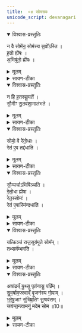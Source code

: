```yaml
---
title:  ०४ सोमसवः
unicode_script: devanagari
---
```



<details open><summary>विश्वास-प्रस्तुतिः</summary>

न वै सोमे॑न॒ सोम॑स्य स॒वो᳚ऽस्ति ।  
ह॒तो ह्ये॑षः ।  
अ॒भिषु॑तो॒ ह्ये॑षः ।  
</details>

<details><summary>मूलम्</summary>

न वै सोमे॑न॒ सोम॑स्य स॒वो᳚ऽस्ति ।  
ह॒तो ह्ये॑षः ।  
अ॒भिषु॑तो॒ ह्ये॑षः ।  
</details>

<details><summary>सायण-टीका</summary>

(SB) 1तृतीये ब्राह्मणसवोऽभिहितः । चतुर्थे सोमसवोऽभिधीयते । तस्य सोमयागरूपत्वं निषिध्य पशुरूपत्वं विधत्ते - सोमेन यागेन सोमस्य देवस्य च सवोऽभिषेको नैवास्ति । यस्मात्कारणाच्च एष सोमो हतः । हननं कथमिति तदुच्यते - यस्मादेवैष सोमोऽभिषुतस्तस्मादस्ति तस्य हननं 'घ्नन्ति वा एतत्सोमं यदभिषुण्वन्ति' इत्यन्यत्राभिषवस्य हननरूपत्वश्रवणात् ।
</details>

<details open><summary>विश्वास-प्रस्तुतिः</summary>

न हि ह॒तस्सू॒यते᳚ ।  
सौ॒मीꣳ सू॒तव॑शा॒माल॑भते ।
</details>

<details><summary>मूलम्</summary>

न हि ह॒तस्सू॒यते᳚ ।  
सौ॒मीꣳ सू॒तव॑शा॒माल॑भते ।
</details>

<details><summary>सायण-टीका</summary>

न हि क्वचिदपि हतः पुरुषोऽभिषिच्यमानो दृश्यते । तस्मात्सोमस्याभिषेकसिद्धये सोमयागं परित्यज्य सोमदेवताकां सूतवशामालभते । सकृत्प्रजामुत्पाद्य पश्चाद्वन्ध्या सूतवशा ।
</details>

<details open><summary>विश्वास-प्रस्तुतिः</summary>

सोमो॒ वै रे॑तो॒धाः ।   
रेत॑ ए॒व तद्द॑धाति ।
</details>

<details><summary>मूलम्</summary>

सोमो॒ वै रे॑तो॒धाः ।   
रेत॑ ए॒व तद्द॑धाति ।
</details>

<details><summary>सायण-टीका</summary>

सोमस्य रेतोधारकत्वात्तया देवतया रेत एव धारयति ॥
</details>

<details open><summary>विश्वास-प्रस्तुतिः</summary>

सौ॒म्यर्चाऽभिषि॑ञ्चति ।  
रे॒तो॒धा ह्ये॑षा ।   
रेत॒स्सोमः॑ ।   
रेत॑ ए॒वास्मि॑न्दधाति ।
</details>

<details><summary>मूलम्</summary>

सौ॒म्यर्चाऽभिषि॑ञ्चति ।  
रे॒तो॒धा ह्ये॑षा ।   
रेत॒स्सोमः॑ ।   
रेत॑ ए॒वास्मि॑न्दधाति ।
</details>

<details><summary>सायण-टीका</summary>

2अथाभिषेकमन्त्रं विधत्ते - 'अषाढम्' इत्यादिका वक्ष्यमाणा सौमी । यस्मादृगेषा रेतोधारणहेतुः सोमोऽपि रेतस्स्वरूपः अतः सौम्याभिषेके सत्यस्मिन्यजमाने रेत एव दधाति ॥
</details>

<details open><summary>विश्वास-प्रस्तुतिः</summary>

यत्किञ्च॑ राज॒सूय॑मृ॒ते सोम᳚म् ।   
तथ्सर्व॑म्भवति ।
</details>

<details><summary>मूलम्</summary>

यत्किञ्च॑ राज॒सूय॑मृ॒ते सोम᳚म् ।   
तथ्सर्व॑म्भवति ।
</details>

<details><summary>सायण-टीका</summary>

3अस्मिन्सवे कर्तव्यान्तरं विधते - राजसूये हेमपवित्राभिषेचनी यद्दशपेयकेशवपनीयव्युष्टिद्विरात्रक्षत्रधृतिसंज्ञकाः सप्त सोमयागाः, तान्वर्जयित्वा यात्किंचिदनुमत्यादिकं सौत्रामण्यन्तं प्रयोगजातं तत्सर्वमस्मिन् सोमसवेऽनुष्ठेयम् । तस्मिन्राजसूयप्रयोगमध्येऽरत्नीनां हविर्भ्य ऊर्ध्वं संसृपां हविर्भ्यः पुरस्तात्सौमी सूतवशाऽऽलब्धव्या । तस्याः स्विष्टकृतः पुरस्तादभिषेकः कार्यः ॥
</details>

<details open><summary>विश्वास-प्रस्तुतिः</summary>

अषा॑ढय्ँ यु॒थ्सु पृत॑नासु॒ पप्रि᳚म् ।  
सु॒व॒र्षाम॒फ्स्वाव्ँ वृ॒जन॑स्य गो॒पाम् ।   
भ॒रे॒षु॒जाꣳ सु॑ख्षि॒तिꣳ सु॒श्रव॑सम् ।   
जय॑न्त॒न्त्वामनु॑ मदेम सोम ॥10॥  
</details>

<details><summary>मूलम्</summary>

अषा॑ढय्ँ यु॒थ्सु पृत॑नासु॒ पप्रि᳚म् ।  
सु॒व॒र्षाम॒फ्स्वाव्ँ वृ॒जन॑स्य गो॒पाम् ।   
भ॒रे॒षु॒जाꣳ सु॑ख्षि॒तिꣳ सु॒श्रव॑सम् ।   
जय॑न्त॒न्त्वामनु॑ मदेम सोम ॥10॥  
</details>

<details><summary>सायण-टीका</summary>

4अभिषेकाय सौमीमृचं पठति - हे सोम! वयं त्वामनुसृत्य मदेम हृष्यास्म । कीदृशं त्वां? युत्सु युद्धेषु अषाढं सोढुमशक्यं, पृतनासु सेनासु पप्रिं पूरकं, सुवर्षां सुवः स्वर्गस्यात्यरिष्टं विनाशयतीति सुवर्षास्तं सुवर्षां अप्स्वां न केनापि प्सायते भुज्यत इत्यप्सा अप्सा एवाप्स्वास्तं, वृजनं पापवर्जनं तस्य गोपां रक्षितारं, भरेषु भरणीयेष्वग्निष्टोमादिषु जायते निवसतीति भरेषुजास्तं भरेषुजां, सुक्षितिं शोभना क्षितिर्भूमिर्निवासस्थानं यस्यासौ सुक्षितिस्तं, सुष्ठु श्रवः कीर्तिर्यस्यासौ सुश्रवास्तं सुश्रवसं, जयन्तं सर्वत्र जयशीलम् ॥


इति श्रीमत्सायणाचार्यविरचिते माधवीये वेदार्थप्रकाशे कृष्णयजुर्वेदीयतैत्तिरीयब्राह्मणभाष्ये द्वितीयाष्टके सप्तमप्रपाठके चतुर्थोऽनुवाकः ॥  

</details>

